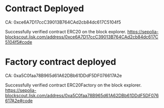 # Contract Deployed

CA: 0xce6A7D17ccC39013B764CAd2cb84dc617C5104f5

Successfully verified contract ERC20 on the block explorer.
https://sepolia-blockscout.lisk.com/address/0xce6A7D17ccC39013B764CAd2cb84dc617C5104f5#code

# Factory contract deployed 

CA: 0xa5C0faa78B965d61A62DBb61DDdF5DF076617A2e

Successfully verified contract ERC20Factory on the block explorer.
https://sepolia-blockscout.lisk.com/address/0xa5C0faa78B965d61A62DBb61DDdF5DF076617A2e#code
